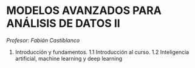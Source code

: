 # **MODELOS AVANZADOS PARA ANÁLISIS DE DATOS II**	

*Profesor: Fabián Castiblanco*

1.	Introducción y fundamentos.
1.1	Introducción al curso.
1.2	Inteligencia artificial, machine learning y deep learning
